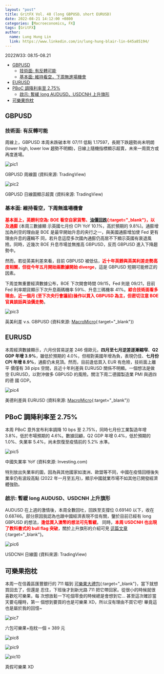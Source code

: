 ```yaml
---
layout: "post"
title: GritFX Vol. 48 (long GBPUSD、short EURUSD)
date: 2022-08-21 14:12:00 +0800
categories: [Macroeconomics, FX]
tags: [GritFX]
author:
  name: Lung Hung Lin
  link: https://www.linkedin.com/in/lung-hung-blair-lin-645a85194/ 
---
```

2022W33: 08.15-08.21
- [GBPUSD](#gbpusd)
  - [技術面: 有反轉可能](#技術面-有反轉可能)
  - [基本面: 維持看空，下周無進場機會](#基本面-維持看空下周無進場機會)
- [EURUSD](#eurusd)
- [PBoC 調降利率至 2.75%](#pboc-調降利率至-275)
  - [啟示: 暫緩 long AUDUSD、USDCNH 上升旗形](#啟示-暫緩-long-audusdusdcnh-上升旗形)
- [可樂果抱枕](#可樂果抱枕)
  
## GBPUSD
### 技術面: 有反轉可能
周線上，GBPUSD 本周未跌破本年 07/11 低點 1.17597，長期下跌趨勢尚未明朗
(lower high, lower low 趨勢不明顯)，日線上隨機指標顯示超賣，未來一周買方或
再度進場。

![pic1](https://lh3.googleusercontent.com/pw/AL9nZEUPG-1yBe4HQlUNsRK2eSceHMjfkp0eCU7fF5wt7Za8pAhno6nUwH5txR7udMlEz3NgIL4Bu5J4NjvDFAJlBKh3IPRtelGzZdTSaSXv7fm6ulZgrMXfqpJciQToKr_Z2uyfvGe6rd8Dx5ok2iK3cMvm=w1351-h736-no?authuser=0)

GBPUSD 周線圖 (資料來源: TradingView)

![pic2](https://lh3.googleusercontent.com/pw/AL9nZEXhPlJduvO59UPcralagjGFcnQZCBAgaEahXZuOcj8gSwjRIMNpsAmgbRhADNeA_8mOwHU89-Ra2o1lFChU9cwFnsveItGZdV-p74JHC44Ehk_cqlW9bRwb_cAWpTx1nVx1kQOym-1ULgDXe04JdUBt=w1388-h732-no?authuser=0)

GBPUSD 日線圖顯示超賣 (資料來源: TradingView)


### 基本面: 維持看空，下周無進場機會
<span style="color:red">**基本面上，英鎊利空為: BOE 看空自家貨幣、[油價回跌](https://www.cmegroup.com/education/featured-reports/seven-factors-that-drive-the-us-dollar-british-pound-rate.html){:target="_blank"}，以及通膨**</span> (本周三數據顯
示英國七月份 CPI YoY 10.1%，高於預期的 9.8%)。通膨增加為利空的理由是
BOE 是最早開始升息的央行之一，與美國通膨增加使 Fed 更有理由升息的邏輯不
同，若升息這麼多次國內通膨仍高居不下顯示英國有衰退風險。同時，近幾次
BOE 升息市場並無推高 GBPUSD，反而 GBPUSD 進入下降趨勢中。

然而，若從英美利差來看，目前 GBPUSD 被低估，<span style="color:red">**近十年英鎊與英美利差走勢高
度相關，但從今年五月開始兩數據開始 diverge**</span>，這是 GBPUSD 短期可能修正的
因素。

下周並無重要經濟數據公布，BOE 下次開會時間 09/15，Fed 則是 09/21，目前
Fed 利率期貨顯示下次升息兩碼機率 59%、升息三碼機率 41%。<span style="color:red">**綜合技術面看多
理由，近一個月 (至下次央行會議前)操作以買入 GBPUSD 為主，但密切注意 BOE 
官員談話與油價走勢**</span>。

![pic3](https://lh3.googleusercontent.com/pw/AL9nZEWaGuzt9pHp-sA34xMSRT0_emCzQoAJViyUIRPqFn5xepXZVzcEKSugAFK7DgtiOe0COZDK3bFHbKKI4m1bxLd5HFysrVEQY8yQZs9YcfPqm3NK7wL1anDRoFi9CNYQUS1fEPfJka1oiJDZRX0gkkQH=w996-h672-no?authuser=0)

英美利差 v.s. GBPUSD (資料來源: [MacroMicro](https://en.macromicro.me/collections/4577/gbp-group/37548/uk-us-interest-rate-spread-gbpusd){:target="_blank"})

## EURUSD
本周經濟數據顯示，六月份貿易逆差 246 億歐元，**四月至七月逆差逐漸縮窄**、**Q2 
GDP 年增 3.9%**，雖低於預期的 4.0%，但相對美國年增為負，表現仍佳、**七月份
CPI 年增 8.9%**，通膨仍未見頂。然而，目前逢低買入 EUR 有危險，技術面上離平
價僅有 38 pips 空間，且近十年利差與 EURUSD 關係不明顯。一個想法是做空
EURUSD，以對沖做多 GBPUSD 的風險。關注下周二德國製造業 PMI 與週四的德
國 GDP。

![pic4](https://lh3.googleusercontent.com/pw/AL9nZEXsNibBExVcagrEmBMcIuIvLuM7G4Qxsv5np9w8Qo99dExskvGSa5csEPbr4TpL1SFRHiOKLpbNtjNZGF0ZIwjUL2_fZC2RAfGtRUhnqI35DeEuCVVQdTEqNbpVbpn0lgJwWfzXaXWYOvSvtlocuLot=w991-h660-no?authuser=0)

美德利差與 EURUSD (資料來源: [MacroMicro](https://en.macromicro.me/collections/2204/euro-dollar/17798/euro-us-germany-10y-treasury-note-spread){:target="_blank"})

## PBoC 調降利率至 2.75%
本周 PBoC 意外宣布利率調降 10 bps 至 2.75%，同時七月份工業製造年增
3.8%，低於市場預期的 4.6%。數據回顧，Q2 GDP 年增 0.4%，低於預期的
1.0%、失業率 5.4%，尚未恢復至疫情前的 5.2% 水準。

![pic5](https://lh3.googleusercontent.com/pw/AL9nZEWaR85troS2eBCh0OH2nVA_R_WyyfBibDuncTz3W8rr40PjLsF04A_peaZWSKHa81KHItlhf-zEeHu7AQfNPsYnCUtW_ZCZCqFtNc4ZShNgfih5WwHFWHZ_4nPQYw6Aq8kxSjKjejSYN8dLibsi5UNp=w747-h370-no?authuser=0)

中國失業率 YoY (資料來源: Investing.com)

特別放出失業率的圖，因為與其他國家如澳洲、歐盟等不同，中國在疫情回穩後失
業率仍有波段高點 (2022 年一月至五月)，顯示中國就業市場不如其他已開發經濟
體強勁。

### 啟示: 暫緩 long AUDUSD、USDCNH 上升旗形
AUDUSD 在上週的激情後，本周全數回吐，回跌至支撐位 0.69140 以下，收在
0.68746。部分原因我認為也跟中國經濟表現不佳有關，鑒於目前已經有 long 
GBPUSD 的想法，<span style="color:red">**逢低買入澳幣的想法可先暫緩**</span>。
同時，<span style="color:red">**本周 USDCNH 也出現了教科書式的 bull flag 突破**</span>，關於上升旗形的介紹可見 [這篇文章](https://zh-hant.cfsh99.com/bull-flag-trading-strategy/){:target="_blank"}。

![pic6](https://lh3.googleusercontent.com/pw/AL9nZEWaR85troS2eBCh0OH2nVA_R_WyyfBibDuncTz3W8rr40PjLsF04A_peaZWSKHa81KHItlhf-zEeHu7AQfNPsYnCUtW_ZCZCqFtNc4ZShNgfih5WwHFWHZ_4nPQYw6Aq8kxSjKjejSYN8dLibsi5UNp=w747-h370-no?authuser=0)

USDCNH 日線圖 (資料來源: TradingView)

## 可樂果抱枕
本周一在信義區匯豐銀行的 711 瞄到 [可樂果大禮包](https://www.ettoday.net/news/20220814/2315227.htm){:target="_blank"}，當下就想買回去了，但還是
忍住，下班後才到新光路 711 把它帶回家。從很小的時候就很喜歡吃可樂果，每
次想放鬆一下吃個零食的時候總是會想到它… 甚至這次確診當天要屯糧時，第一
個想到要買的也是可樂果 XD，所以沒有理由不買它吧! 畢竟這也是屬於我的回憶~

![pic7](https://lh3.googleusercontent.com/pw/AL9nZEXtL-IQgmzdmzwzn0gYTD4rfk73fYHv-ZvikwnZFq3rIk87qsNACCtWmiPJkQx-eUhg6Dm3H6asEg0W3K35yXRAfYp6DU_3Ub-ddxfZH-6vCubxynC2VQvfXi5q9jBqAKiEzhICpAu_Y-M0XoDjEHqC=w670-h893-no?authuser=0)

六包可樂果+抱枕一個 = 389 元

![pic8](https://lh3.googleusercontent.com/pw/AL9nZEWhJhfqQ6awo2DV0_ON4WBpn3V1zoVKML8TE5eUHLhoBsXPdHDFE1w-v9WMu1ISY7iQyvFZzD4A2lZ0sMbPwTjbog2RqW9usUAuW_LVniXBMcoelif3QAPiX7K6n-1IwUwgSsZ1EnaYiHFpNUtsf1y_=w670-h893-no?authuser=0)

![pic9](https://lh3.googleusercontent.com/pw/AL9nZEULmE6Mnz16piB7v-ZEUQRLUhFkiyXt2Hi_bqPgdP4FgkZ-ThoP3zbp8tp8FBEU7VjjUGNXB4Yt2VfzekxmCAUcGMT-ltjc8ViyJeS_XaFBDuguP7nRmROLN6tsIEkRnSy1SGLLTJynJKZd7VPAQsrx=w670-h893-no?authuser=0)

![pic10](https://lh3.googleusercontent.com/pw/AL9nZEViSsXMISAYgD2h95TWY9zfIzb1fh8kmF3BcPvCbuqSKZKx6dfHJyxYubTOGoJNYMUduEv7VtQ47KZ5bEw8f_4MtSWm2XVezj6rAEl7AI6gqJBvxWB7n1UeOgxk_i9l1gC2fWcGtlZfLQV6GeoDFcIG=w670-h893-no?authuser=0)

真假可樂果 XD



